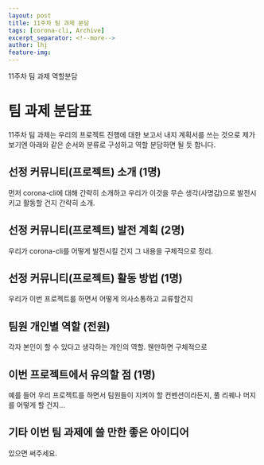 ```yaml
---
layout: post
title: 11주차 팀 과제 분담
tags: [corona-cli, Archive]
excerpt_separator: <!--more-->
author: lhj
feature-img: 
---
```


11주차 팀 과제 역할분담

<!--more-->

# 팀 과제 분담표
11주차 팀 과제는 우리의 프로젝트 진행에 대한 보고서 내지 계획서를 쓰는 것으로 제가 보기엔
아래와 같은 순서와 분류로 구성하고 역할 분담하면 될 듯 합니다.  

## 선정 커뮤니티(프로젝트) 소개 (1명)
먼저 corona-cli에 대해 간략히 소개하고 우리가 이것을 무슨 생각(사명감)으로 발전시키고 활동할 건지 간략히 소개.

## 선정 커뮤니티(프로젝트) 발전 계획 (2명)
우리가 corona-cli를 어떻게 발전시킬 건지 그 내용을 구체적으로 정리.

## 선정 커뮤니티(프로젝트) 활동 방법 (1명)
우리가 이번 프로젝트를 하면서 어떻게 의사소통하고 교류할건지

## 팀원 개인별 역할 (전원)
각자 본인이 할 수 있다고 생각하는 개인의 역할. 웬만하면 구체적으로

## 이번 프로젝트에서 유의할 점 (1명)
예를 들어 우리 프로젝트를 하면서 팀원들이 지켜야 할 컨벤션이라든지, 풀 리퀘나 머지를 어떻게 할 건지...

## 기타 이번 팀 과제에 쓸 만한 좋은 아이디어
있으면 써주세요.
